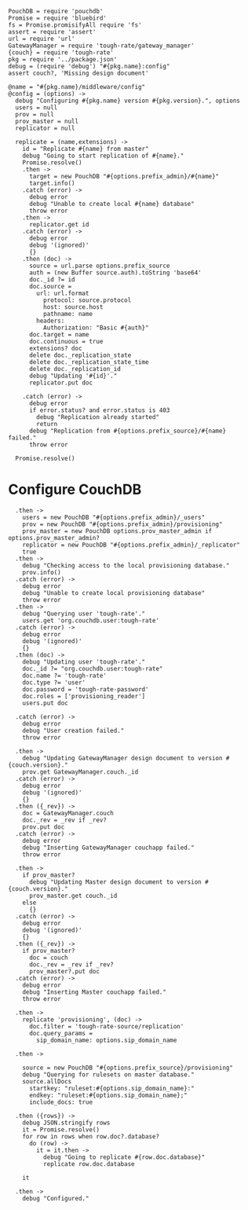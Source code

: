     PouchDB = require 'pouchdb'
    Promise = require 'bluebird'
    fs = Promise.promisifyAll require 'fs'
    assert = require 'assert'
    url = require 'url'
    GatewayManager = require 'tough-rate/gateway_manager'
    {couch} = require 'tough-rate'
    pkg = require '../package.json'
    debug = (require 'debug') "#{pkg.name}:config"
    assert couch?, 'Missing design document'

    @name = "#{pkg.name}/middleware/config"
    @config = (options) ->
      debug "Configuring #{pkg.name} version #{pkg.version}.", options
      users = null
      prov = null
      prov_master = null
      replicator = null

      replicate = (name,extensions) ->
        id = "Replicate #{name} from master"
        debug "Going to start replication of #{name}."
        Promise.resolve()
        .then ->
          target = new PouchDB "#{options.prefix_admin}/#{name}"
          target.info()
        .catch (error) ->
          debug error
          debug "Unable to create local #{name} database"
          throw error
        .then ->
          replicator.get id
        .catch (error) ->
          debug error
          debug '(ignored)'
          {}
        .then (doc) ->
          source = url.parse options.prefix_source
          auth = (new Buffer source.auth).toString 'base64'
          doc._id ?= id
          doc.source =
            url: url.format
              protocol: source.protocol
              host: source.host
              pathname: name
            headers:
              Authorization: "Basic #{auth}"
          doc.target = name
          doc.continuous = true
          extensions? doc
          delete doc._replication_state
          delete doc._replication_state_time
          delete doc._replication_id
          debug "Updating '#{id}'."
          replicator.put doc

        .catch (error) ->
          debug error
          if error.status? and error.status is 403
            debug "Replication already started"
            return
          debug "Replication from #{options.prefix_source}/#{name} failed."
          throw error

      Promise.resolve()

Configure CouchDB
=================

      .then ->
        users = new PouchDB "#{options.prefix_admin}/_users"
        prov = new PouchDB "#{options.prefix_admin}/provisioning"
        prov_master = new PouchDB options.prov_master_admin if options.prov_master_admin?
        replicator = new PouchDB "#{options.prefix_admin}/_replicator"
        true
      .then ->
        debug "Checking access to the local provisioning database."
        prov.info()
      .catch (error) ->
        debug error
        debug "Unable to create local provisioning database"
        throw error
      .then ->
        debug "Querying user 'tough-rate'."
        users.get 'org.couchdb.user:tough-rate'
      .catch (error) ->
        debug error
        debug '(ignored)'
        {}
      .then (doc) ->
        debug "Updating user 'tough-rate'."
        doc._id ?= "org.couchdb.user:tough-rate"
        doc.name ?= 'tough-rate'
        doc.type ?= 'user'
        doc.password = 'tough-rate-password'
        doc.roles = ['provisioning_reader']
        users.put doc

      .catch (error) ->
        debug error
        debug "User creation failed."
        throw error

      .then ->
        debug "Updating GatewayManager design document to version #{couch.version}."
        prov.get GatewayManager.couch._id
      .catch (error) ->
        debug error
        debug '(ignored)'
        {}
      .then ({_rev}) ->
        doc = GatewayManager.couch
        doc._rev = _rev if _rev?
        prov.put doc
      .catch (error) ->
        debug error
        debug "Inserting GatewayManager couchapp failed."
        throw error

      .then ->
        if prov_master?
          debug "Updating Master design document to version #{couch.version}."
          prov_master.get couch._id
        else
          {}
      .catch (error) ->
        debug error
        debug '(ignored)'
        {}
      .then ({_rev}) ->
        if prov_master?
          doc = couch
          doc._rev = _rev if _rev?
          prov_master?.put doc
      .catch (error) ->
        debug error
        debug "Inserting Master couchapp failed."
        throw error

      .then ->
        replicate 'provisioning', (doc) ->
          doc.filter = 'tough-rate-source/replication'
          doc.query_params =
            sip_domain_name: options.sip_domain_name

      .then ->

        source = new PouchDB "#{options.prefix_source}/provisioning"
        debug "Querying for rulesets on master database."
        source.allDocs
          startkey: "ruleset:#{options.sip_domain_name}:"
          endkey: "ruleset:#{options.sip_domain_name};"
          include_docs: true

      .then ({rows}) ->
        debug JSON.stringify rows
        it = Promise.resolve()
        for row in rows when row.doc?.database?
          do (row) ->
            it = it.then ->
              debug "Going to replicate #{row.doc.database}"
              replicate row.doc.database

        it

      .then ->
        debug "Configured."
